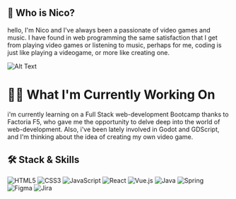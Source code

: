 ##  🦝 Who is Nico?
hello, I'm Nico and I've always been a passionate of video games and music. I have found in web programming the same satisfaction that I get from playing video games or listening to music, perhaps for me, coding is just like playing a videogame, or more like creating one.

![Alt Text](https://media.giphy.com/media/v1.Y2lkPTc5MGI3NjExMmM5a2N5NnV0Znc0cm52cTZ3ZDlxeWRoOTBwdjdxamExYmIxaGg3ciZlcD12MV9pbnRlcm5hbF9naWZfYnlfaWQmY3Q9Zw/HGQ4RWHYtw9Dmhj7mk/giphy.gif)
# 🤷‍♂️ What I'm Currently Working On

i'm currently learning on a Full Stack web-development Bootcamp thanks to Factoria F5, who gave me the opportunity to delve deep into the world of web-development. Also, i've been lately involved in Godot and GDScript, and I'm thinking about the idea of ​​creating my own video game.
## 🛠 Stack & Skills

![HTML5](https://img.shields.io/badge/html5-%23E34F26.svg?style=for-the-badge&logo=html5&logoColor=white)
![CSS3](https://img.shields.io/badge/css3-%231572B6.svg?style=for-the-badge&logo=css3&logoColor=white)
![JavaScript](https://img.shields.io/badge/javascript-%23323330.svg?style=for-the-badge&logo=javascript&logoColor=%23F7DF1E)
![React](https://img.shields.io/badge/react-%2320232a.svg?style=for-the-badge&logo=react&logoColor=%2361DAFB)
![Vue.js](https://img.shields.io/badge/vuejs-%2335495e.svg?style=for-the-badge&logo=vuedotjs&logoColor=%234FC08D)
![Java](https://img.shields.io/badge/java-%23ED8B00.svg?style=for-the-badge&logo=openjdk&logoColor=white)
![Spring](https://img.shields.io/badge/spring-%236DB33F.svg?style=for-the-badge&logo=spring&logoColor=white)
![Figma](https://img.shields.io/badge/figma-%23F24E1E.svg?style=for-the-badge&logo=figma&logoColor=white)
![Jira](https://img.shields.io/badge/jira-%230A0FFF.svg?style=for-the-badge&logo=jira&logoColor=white)

